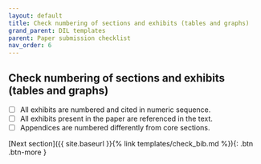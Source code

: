 ```yaml
---
layout: default
title: Check numbering of sections and exhibits (tables and graphs)
grand_parent: DIL templates
parent: Paper submission checklist
nav_order: 6
---
```


## Check numbering of sections and exhibits (tables and graphs)

- [ ] All exhibits are numbered and cited in numeric sequence.
- [ ] All exhibits present in the paper are referenced in the text.
- [ ] Appendices are numbered differently from core sections.

<span class="fs-8">
[Next section]({{ site.baseurl }}{% link templates/check_bib.md %}){: .btn .btn-more }
</span>